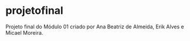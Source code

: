 # projetofinal
Projeto final do Módulo 01 criado por Ana Beatriz de Almeida, Erik Alves e Micael Moreira.
